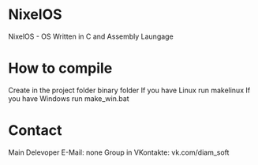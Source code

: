 # NixelOS
NixelOS - OS Written in C and Assembly Laungage

# How to compile
Create in the project folder binary folder
If you have Linux run makelinux
If you have Windows run make_win.bat

# Contact
Main Delevoper E-Mail: none
Group in VKontakte: vk.com/diam_soft
